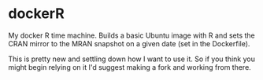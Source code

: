 # dockerR

My docker R time machine. Builds a basic Ubuntu image with R and sets the CRAN mirror to the MRAN snapshot on a given date (set in the Dockerfile).

This is pretty new and settling down how I want to use it. So if you think you might begin relying on it I'd suggest making a fork and working from there.
